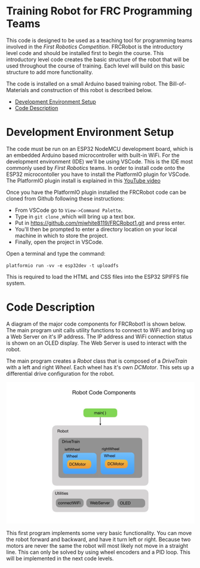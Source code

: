 # Training Robot for FRC Programming Teams
This code is designed to be used as a teaching tool for programming teams involved in the <i>First Robotics Competition</i>.  FRCRobot is the introductory level code and should be installed first to begin the course. This introductory level code creates the basic structure of the robot that will be used throughout the course of training. Each level will build on this basic structure to add more functionality. 

The code is installed on a small Arduino based training robot.  The Bill-of-Materials and construction of this robot is described below.

- [Development Environment Setup](#ide)
- [Code Description](#code)

# <a name="ide"></a>Development Environment Setup
The code must be run on an ESP32 NodeMCU development board, which is an embedded Arduino based microcontroller with built-in WiFi.  For the development environment (IDE) we'll be using VSCode.  This is the IDE most commonly used by <i>First Robotics</i> teams.  In order to install code onto the ESP32 microcontoller you have to install the PlatformIO plugin for VSCode. The PlatformIO plugin install is explained in this [YouTube video](https://www.youtube.com/watch?v=5edPOlQQKmo)

Once you have the PlatformIO plugin installed the FRCRobot code can be cloned from Github following these instructions:
- From VSCode go to `View->Command Palette`.
- Type in `git clone` ,which will bring up a text box.
- Put in https://github.com/mjwhite8119/FRCRobot1.git and press enter.
- You'll then be prompted to enter a directory location on your local machine in which to store the project.
- Finally, open the project in VSCode.

Open a terminal and type the command:

 `platformio run -vv -e esp32dev -t uploadfs`
 
This is required to load the HTML and CSS files into the ESP32 SPIFFS file system. 

# <a name="code"></a>Code Description
A diagram of the major code components for FRCRobot1 is shown below. The main program unit calls utility functions to connect to WiFi and bring up a Web Server on it's IP address.  The IP address and WiFi connection status is shown on an OLED display.  The Web Server is used to interact with the robot.

The main program creates a <i>Robot</i> class that is composed of a <i>DriveTrain</i> with a left and right <i>Wheel</i>.  Each wheel has it's own <i>DCMotor</i>.  This sets up a differential drive configuration for the robot.

![Robot Model](images/FRCRobot/FRCRobot.001.jpeg)

This first program implements some very basic functionality.  You can move the robot forward and backward, and have it turn left or right. Because two motors are never the same the robot will most likely not move in a straight line.  This can only be solved by using wheel encoders and a PID loop. This will be implemented in the next code levels.
